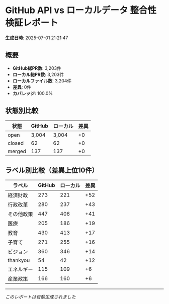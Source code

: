 # GitHub API vs ローカルデータ 整合性検証レポート

**生成日時**: 2025-07-01 21:21:47

## 概要

- **GitHub総PR数**: 3,203件
- **ローカル総PR数**: 3,203件
- **ローカルファイル数**: 3,204件
- **差異**: 0件
- **カバレッジ**: 100.0%

## 状態別比較

| 状態 | GitHub | ローカル | 差異 |
|------|--------|----------|------|
| open | 3,004 | 3,004 | +0 |
| closed | 62 | 62 | +0 |
| merged | 137 | 137 | +0 |

## ラベル別比較（差異上位10件）

| ラベル | GitHub | ローカル | 差異 |
|--------|--------|----------|------|
| 経済財政 | 273 | 221 | +52 |
| 行政改革 | 280 | 237 | +43 |
| その他政策 | 447 | 406 | +41 |
| 医療 | 205 | 186 | +19 |
| 教育 | 430 | 413 | +17 |
| 子育て | 271 | 255 | +16 |
| ビジョン | 360 | 346 | +14 |
| thankyou | 54 | 42 | +12 |
| エネルギー | 115 | 109 | +6 |
| 産業政策 | 166 | 160 | +6 |

---
*このレポートは自動生成されました*